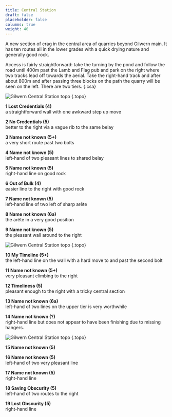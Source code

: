 ```yaml
---
title: Central Station
draft: false
placeholder: false
columns: true
weight: 40
---
```


A new section of crag in the central area of quarries beyond Gilwern main. It has ten routes all in the lower grades with a quick drying nature and generally good rock.

Access is fairly straightforward: take the turning by the pond and follow the road until 400m past the Lamb and Flag pub and park on the right where two tracks lead off towards the aerial. Take the right-hand track and after about 800m and after passing three blocks on the path the quarry will be seen on the left. There are two tiers.
{.csa}

![Gilwern Central Station topo](/img/south-wales/south-east-limestone/Gilwern-Central-Left-copy.jpg)
{.topo}

**1 Lost Credentials (4)**  
a straightforward wall with one awkward step up move

**2 No Credentials (5)**  
better to the right via a vague rib to the same belay

**3 Name not known (5+)**  
a very short route past two bolts

**4 Name not known (5)**  
left-hand of two pleasant lines to shared belay

**5 Name not known (5)**  
right-hand line on good rock

**6 Out of Bulk (4)**  
easier line to the right with good rock

**7 Name not known (5)**  
left-hand line of two left of sharp arête

**8 Name not known (6a)**  
the arête in a very good position

**9 Name not known (5)**  
the pleasant wall around to the right

![Gilwern Central Station topo](/img/south-wales/south-east-limestone/Gilwern-Central-Central-copy.jpg)
{.topo}

**10 My Timeline (5+)**  
the left-hand line on the wall with a hard move to and past the second bolt

**11 Name not known (5+)**  
very pleasant climbing to the right

**12 Timeliness (5)**  
pleasant enough to the right with a tricky central section

**13 Name not known (6a)**  
left-hand of two lines on the upper tier is very worthwhile

**14 Name not known (?)**  
right-hand line but does not appear to have been finishing due to missing hangers.

![Gilwern Central Station topo](/img/south-wales/south-east-limestone/Gilwern-Central-RH-copy.jpg)
{.topo}

**15 Name not known (5)**

**16 Name not known (5)**  
left-hand of two very pleasant line

**17 Name not known (5)**  
right-hand line

**18 Saving Obscurity (5)**  
left-hand of two routes to the right

**19 Lost Obscurity (5)**  
right-hand line